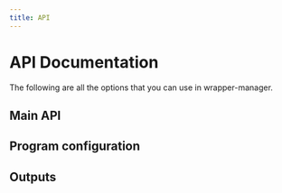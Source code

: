 ```yaml
---
title: API
---
```


# API Documentation

The following are all the options that you can use in wrapper-manager.


<script setup>
import { data } from "./wm.data.js";
import { RenderDocs } from "easy-nix-documentation";
</script>

## Main API

<RenderDocs :options="data" :exclude="[/^_module\.args$/, /^build\.*/, /programs/]"  />

## Program configuration

<RenderDocs :options="data" :include="[/programs/]" />

## Outputs

<RenderDocs :options="data" :include="/^build\.*/" />
